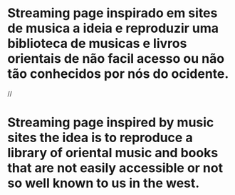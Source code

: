 # Streaming page inspirado em sites de musica a ideia e reproduzir uma biblioteca de musicas e livros orientais de não facil acesso ou não tão conhecidos por nós do ocidente.
//
# Streaming page inspired by music sites the idea is to reproduce a library of oriental music and books that are not easily accessible or not so well known to us in the west.
